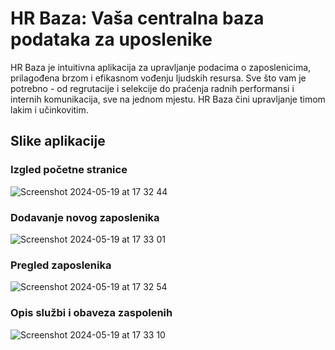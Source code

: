 
# HR Baza: Vaša centralna baza podataka za uposlenike

HR Baza je intuitivna aplikacija za upravljanje podacima o zaposlenicima, prilagođena brzom i efikasnom vođenju ljudskih resursa. Sve što vam je potrebno - od regrutacije i selekcije do praćenja radnih performansi i internih komunikacija, sve na jednom mjestu. HR Baza čini upravljanje timom lakim i učinkovitim.

## Slike aplikacije

### Izgled početne stranice

![Screenshot 2024-05-19 at 17 32 44](https://github.com/nerminvkl/django-hr/assets/108943540/5336898f-e227-41d9-aa07-530a387f4cd3)

### Dodavanje novog zaposlenika

![Screenshot 2024-05-19 at 17 33 01](https://github.com/nerminvkl/django-hr/assets/108943540/a0a929a9-21ea-46bc-91a3-f1bfaa453efb)

### Pregled zaposlenika

![Screenshot 2024-05-19 at 17 32 54](https://github.com/nerminvkl/django-hr/assets/108943540/d9f1b7d3-a293-45ef-9195-6dada832b22c)

### Opis službi i obaveza zaspolenih

![Screenshot 2024-05-19 at 17 33 10](https://github.com/nerminvkl/django-hr/assets/108943540/7f0bcb24-cb12-4f9a-90bc-dd6e2b883e49)
